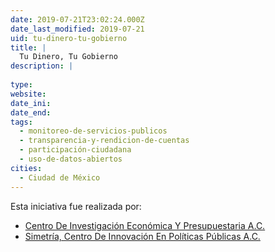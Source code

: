 ```yaml
---
date: 2019-07-21T23:02:24.000Z
date_last_modified: 2019-07-21
uid: tu-dinero-tu-gobierno
title: |
  Tu Dinero, Tu Gobierno
description: |
  
type: 
website: 
date_ini: 
date_end: 
tags:
  - monitoreo-de-servicios-publicos
  - transparencia-y-rendicion-de-cuentas
  - participación-ciudadana
  - uso-de-datos-abiertos
cities: 
  - Ciudad de México
---
```


Esta iniciativa fue realizada por:

- [Centro De Investigación Económica Y Presupuestaria A.C.](/organizaciones/centro-de-investigacion-economica-y-presupuestaria-a-c)
- [Simetría, Centro De Innovación En Políticas Públicas A.C.](/organizaciones/simetria-centro-de-innovacion-en-politicas-publicas-a-c)
